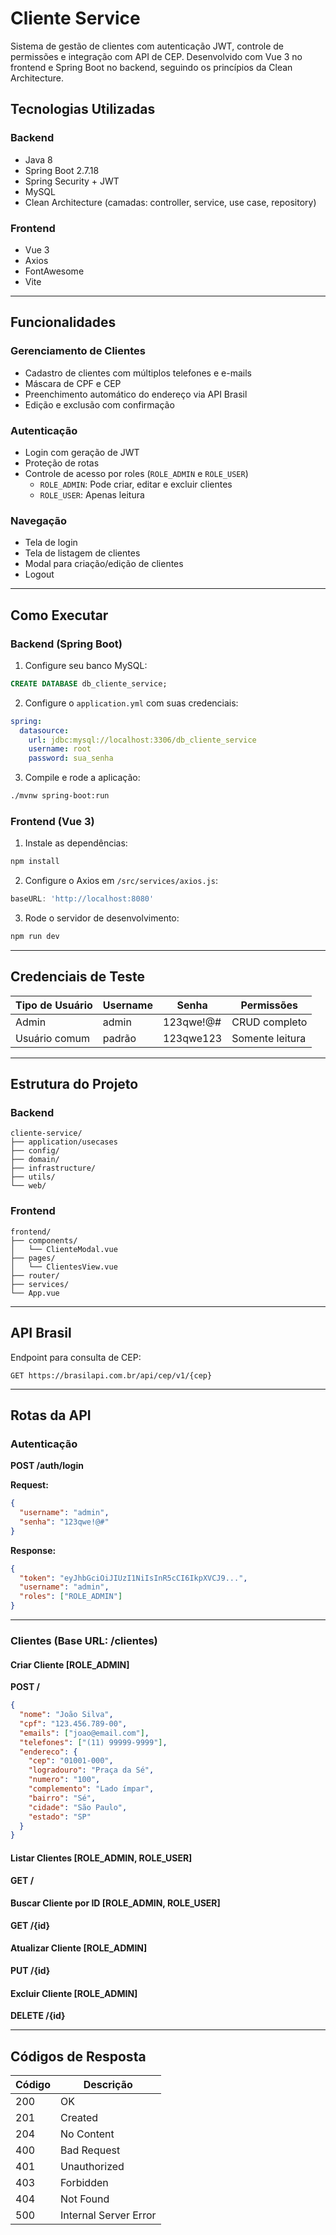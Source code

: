 # Cliente Service

Sistema de gestão de clientes com autenticação JWT, controle de permissões e integração com API de CEP. Desenvolvido com Vue 3 no frontend e Spring Boot no backend, seguindo os princípios da Clean Architecture.

## Tecnologias Utilizadas

### Backend
- Java 8
- Spring Boot 2.7.18
- Spring Security + JWT
- MySQL
- Clean Architecture (camadas: controller, service, use case, repository)

### Frontend
- Vue 3
- Axios
- FontAwesome
- Vite

---

## Funcionalidades

### Gerenciamento de Clientes
- Cadastro de clientes com múltiplos telefones e e-mails
- Máscara de CPF e CEP
- Preenchimento automático do endereço via API Brasil
- Edição e exclusão com confirmação

### Autenticação
- Login com geração de JWT
- Proteção de rotas
- Controle de acesso por roles (`ROLE_ADMIN` e `ROLE_USER`)
  - `ROLE_ADMIN`: Pode criar, editar e excluir clientes
  - `ROLE_USER`: Apenas leitura

### Navegação
- Tela de login
- Tela de listagem de clientes
- Modal para criação/edição de clientes
- Logout

---

## Como Executar

### Backend (Spring Boot)

1. Configure seu banco MySQL:

```sql
CREATE DATABASE db_cliente_service;
```

2. Configure o `application.yml` com suas credenciais:

```yaml
spring:
  datasource:
    url: jdbc:mysql://localhost:3306/db_cliente_service
    username: root
    password: sua_senha
```

3. Compile e rode a aplicação:

```bash
./mvnw spring-boot:run
```

### Frontend (Vue 3)

1. Instale as dependências:

```bash
npm install
```

2. Configure o Axios em `/src/services/axios.js`:

```js
baseURL: 'http://localhost:8080'
```

3. Rode o servidor de desenvolvimento:

```bash
npm run dev
```

---

## Credenciais de Teste

| Tipo de Usuário | Username | Senha       | Permissões       |
|------------------|----------|-------------|------------------|
| Admin            | admin    | 123qwe!@#   | CRUD completo    |
| Usuário comum    | padrão   | 123qwe123   | Somente leitura  |

---

## Estrutura do Projeto

### Backend

```
cliente-service/
├── application/usecases
├── config/
├── domain/
├── infrastructure/
├── utils/
└── web/
```

### Frontend

```
frontend/
├── components/
│   └── ClienteModal.vue
├── pages/
│   └── ClientesView.vue
├── router/
├── services/
└── App.vue
```

---

## API Brasil

Endpoint para consulta de CEP:

```
GET https://brasilapi.com.br/api/cep/v1/{cep}
```

---

## Rotas da API

### Autenticação

**POST /auth/login**

**Request:**
```json
{
  "username": "admin",
  "senha": "123qwe!@#"
}
```

**Response:**
```json
{
  "token": "eyJhbGciOiJIUzI1NiIsInR5cCI6IkpXVCJ9...",
  "username": "admin",
  "roles": ["ROLE_ADMIN"]
}
```

---

### Clientes (Base URL: /clientes)

#### Criar Cliente [ROLE_ADMIN]

**POST /**

```json
{
  "nome": "João Silva",
  "cpf": "123.456.789-00",
  "emails": ["joao@email.com"],
  "telefones": ["(11) 99999-9999"],
  "endereco": {
    "cep": "01001-000",
    "logradouro": "Praça da Sé",
    "numero": "100",
    "complemento": "Lado ímpar",
    "bairro": "Sé",
    "cidade": "São Paulo",
    "estado": "SP"
  }
}
```

#### Listar Clientes [ROLE_ADMIN, ROLE_USER]

**GET /**

#### Buscar Cliente por ID [ROLE_ADMIN, ROLE_USER]

**GET /{id}**

#### Atualizar Cliente [ROLE_ADMIN]

**PUT /{id}**

#### Excluir Cliente [ROLE_ADMIN]

**DELETE /{id}**

---

## Códigos de Resposta

| Código | Descrição               |
|--------|--------------------------|
| 200    | OK                      |
| 201    | Created                 |
| 204    | No Content              |
| 400    | Bad Request             |
| 401    | Unauthorized            |
| 403    | Forbidden               |
| 404    | Not Found               |
| 500    | Internal Server Error   |
